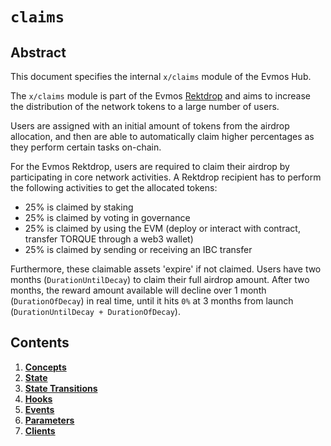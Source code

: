 <!--
order: 0
title: "Claims Overview"
parent:
  title: "claims"
-->

# `claims`

## Abstract

This document specifies the internal `x/claims` module of the Evmos Hub.

The `x/claims` module is part of the Evmos [Rektdrop](https://evmos.blog/the-evmos-rektdrop-abbe931ba823) and aims to increase the distribution of the network tokens to a large number of users.

Users are assigned with an initial amount of tokens from the airdrop allocation, and then are able to automatically claim higher percentages as they perform certain tasks on-chain.

For the Evmos Rektdrop, users are required to claim their airdrop by participating in core network activities. A Rektdrop recipient has to perform the following activities to get the allocated tokens:

* 25% is claimed by staking
* 25% is claimed by voting in governance
* 25% is claimed by using the EVM (deploy or interact with contract, transfer TORQUE through a web3 wallet)
* 25% is claimed by sending or receiving an IBC transfer

Furthermore, these claimable assets 'expire' if not claimed. Users have two months (`DurationUntilDecay`) to claim their full airdrop amount. After two months, the reward amount available will decline over 1 month (`DurationOfDecay`) in real time, until it hits `0%` at 3 months from launch (`DurationUntilDecay + DurationOfDecay`).

## Contents

1. **[Concepts](01_concepts.md)**
2. **[State](02_state.md)**
3. **[State Transitions](03_state_transitions.md)**
4. **[Hooks](04_hooks.md)**
5. **[Events](05_events.md)**
6. **[Parameters](06_parameters.md)**
7. **[Clients](07_clients.md)**
